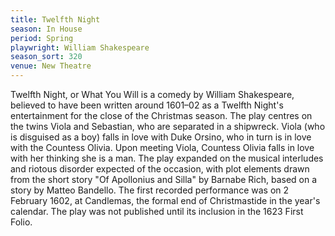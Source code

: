 ```yaml
---
title: Twelfth Night
season: In House
period: Spring
playwright: William Shakespeare
season_sort: 320
venue: New Theatre
---
```



Twelfth Night, or What You Will is a comedy by William Shakespeare, believed to have been written around 1601–02 as a Twelfth Night's entertainment for the close of the Christmas season. The play centres on the twins Viola and Sebastian, who are separated in a shipwreck. Viola (who is disguised as a boy) falls in love with Duke Orsino, who in turn is in love with the Countess Olivia. Upon meeting Viola, Countess Olivia falls in love with her thinking she is a man. The play expanded on the musical interludes and riotous disorder expected of the occasion, with plot elements drawn from the short story "Of Apollonius and Silla" by Barnabe Rich, based on a story by Matteo Bandello. The first recorded performance was on 2 February 1602, at Candlemas, the formal end of Christmastide in the year's calendar. The play was not published until its inclusion in the 1623 First Folio.
